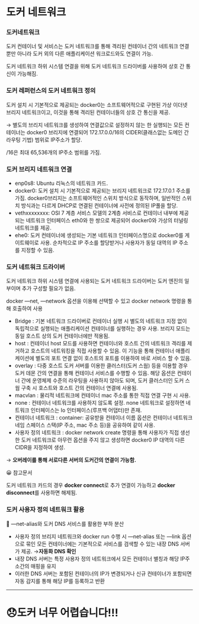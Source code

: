 # 도커 네트워크

### 도커네트워크

도커 컨테이너 및 서비스는 도커 네트워크를 통해 격리된 컨테이너 간의 네트워크 연결뿐만 아니라 도커 외의 다른 애플리케이션 워크로드와도 연결이 가능.

도커 네트워크 하위 시스템 연결을 위해 도커 네트워크 드라이버를 사용하여 상호 간 통신이 가능해짐.

### 도커 레퍼런스의 도커 네트워크 정의

도커 설치 시 기본적으로 제공되는 docker0는 소프트웨어적으로 구현된 가상 이더넷 브리지 네트워크이고, 이것을 통해 격리된 컨테이너들의 상호 간 통신을 제공.

→ 별도의 브리지 네트워크를 생성하여 연결값으로 설정하지 않는 한 실행되는 모든 컨테이너는 docker0 브리지에 연결되어 172.17.0.0/16의 CIDER(클래스없는 도메인 간 라우팅 기법) 범위로 IP주소가 할당.

/16은 최대 65,536개의 IP주소 범위를 가짐.

### 도커 브리지 네트워크 연결

- enp0s8: Ubuntu 리눅스의 네트워크 카드.
- docker0: 도커 설치 시 기본적으로 제공되는 브리지 네트워크로 172.17.0.1 주소를 가짐. docker0브리지는 소프트웨어적인 스위치 방식으로 동작하며, 일반적인 스위치 방식과는 다르게 DHCP로 연결된 컨테이너에 사전에 정의된 IP풀을 할당.
- vethxxxxxxxx: OSI 7 계층 서비스 모델의 2계층 서비스로 컨테이너 내부에 제공되는 네트워크 인터페이스 eth0와 한 쌍으로 제공되어 docker0와 가상의 터널링 네트워크를 제공.
- ehe0: 도커 컨테이너에 생성되는 기본 네트워크 인터페이스명으로 docker0를 게이트웨이로 사용. 순차적으로 IP 주소를 할당받거나 사용자가 동일 대역의 IP 주소를 지정할 수 있음.

### 도커 네트워크 드라이버

도커 네트워크 하위 시스템 연결에 사용되는 도커 네트워크 드라이버는 도커 엔진의 일부이며 추가 구성할 필요가 없음. 

docker —net, —network 옵션을 이용해 선택할 수 있고 docker network 명령을 통해 호출하여 사용

- Bridge : 기본 네트워크 드라이버로 컨테이너 실행 시 별도의 네트워크 지정 없이 독립적으로 실행되는 애플리케이션 컨테이너를 실행하는 경우 사용. 브리지 모드는 동일 호스트 상의 도커 컨테이너에만 적용됨.
- host : 컨테이너 host 모드를 사용하면 컨테이너와 호스트 간의 네트워크 격리를 제거하고 호스트의 네트워킹을 직접 사용할 수 있음. 이 기능을 통해 컨테이너 애플리케이션에 별도의 포트 연결 없이 호스트의 포트를 이용하여 바로 서비스 할 수 있음.
- overlay : 다중 호스트 도커 서버를 이용한 클러스터(도커 스웜) 등을 이용할 경우 도커 데몬 간의 연결을 통해 컨테이너 서비스를 수행할 수 있음. 해당 옵션은 컨테이너 간에 운영체제 수준의 라우팅을 사용하지 않아도 되며, 도커 클러스터인 도커 스웜 구축 시 호스트와 호스트 간의 컨테이너 연결에 사용됨.
- macvlan : 물리적 네트워크에 컨테이너 mac 주소를 통한 직접 연결 구현 시 사용.
- none : 컨테이너 네트워크를 사용하지 않도록 설정. none 네트워크로 설정하면 네트워크 인터페이스는 Io 인터페이스(루프백 어댑터)만 존재.
- 컨테이너 네트워크 : container: 공유받을 컨테이너 이름 옵션은 컨테이너 네트워크 네임 스페이스 스택(IP 주소, mac 주소 등)을 공유하여 같이 사용.
- 사용자 정의 네트워크 : docker network create 명령을 통해 사용자가 직접 생선한 도커 네트워크로 아무런 옵션을 주지 않고 생성하면 docker0 IP 대역의 다른 CIDR을 지정하여 생성.

→ **오버레이를 통해 서로다른 서버의 도커간의 연결이 가능함.**

😀 참고문서

[](https://code-machina.github.io/2019/08/08/Docker-Swarm-Overlay-Network-Part-1.html)

도커 네트워크 카드의 경우 **docker connect**로 추가 연결이 가능하고 **docker disconnect**를 사용하면 해제됨.

### 도커 사용자 정의 네트워크 활용

🌟 —net-alias와 도커 DNS 서비스를 활용한 부하 분산

- 사용자 정의 브리지 네트워크와 docker run 수행 시 —net-alias 또는 —link 옵션으로 묶인 모든 컨테이너에는 기본적으로 서비스를 검색할 수 있는 내장 DNS 서버가 제공. 
→**자동화 DNS 확인**
- 내장 DNS 서버는 특정 사용자 정의 네트워크에서 모든 컨테이너 별칭과 해당 IP주소간의 매핑을 유지
- 이러한 DNS 서버는 포함된 컨테이너의 IP가 변경되거나 신규 컨테이너가 포함되면 자동 감지를 통해 해당 IP를 등록하고 반환

---

# 😞도커 너무 어렵습니다!!!